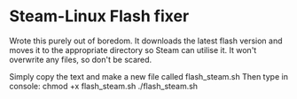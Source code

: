 Steam-Linux Flash fixer
=================
Wrote this purely out of boredom. It downloads the latest flash version and moves it to the appropriate directory so Steam can utilise it. It won't overwrite any files, so don't be scared.

Simply copy the text and make a new file called flash_steam.sh
Then type in console:
chmod +x flash_steam.sh
./flash_steam.sh
